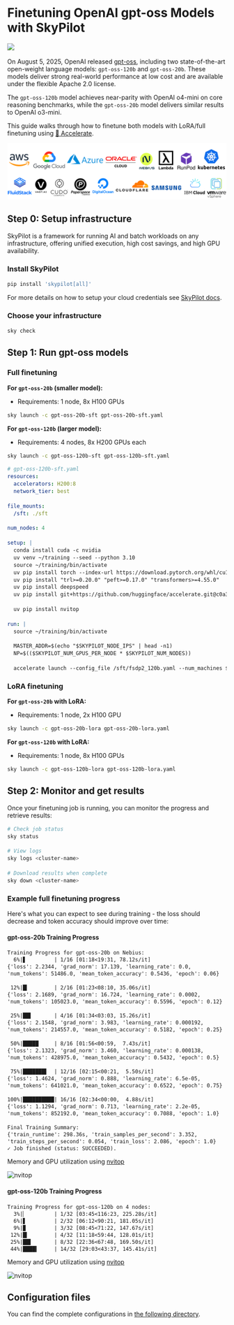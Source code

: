 # Finetuning OpenAI gpt-oss Models with SkyPilot

![](https://i.imgur.com/TkoqCQK.png)

On August 5, 2025, OpenAI released [gpt-oss](https://openai.com/open-models/), including two state-of-the-art open-weight language models: `gpt-oss-120b` and `gpt-oss-20b`. These models deliver strong real-world performance at low cost and are available under the flexible Apache 2.0 license.

The `gpt-oss-120b` model achieves near-parity with OpenAI o4-mini on core reasoning benchmarks, while the `gpt-oss-20b` model delivers similar results to OpenAI o3-mini.

This guide walks through how to finetune both models with LoRA/full finetuning using [🤗 Accelerate](https://github.com/huggingface/accelerate).

![Cloud Logos](https://raw.githubusercontent.com/skypilot-org/skypilot/master/docs/source/images/cloud-logos-light.png)

## Step 0: Setup infrastructure

SkyPilot is a framework for running AI and batch workloads on any infrastructure, offering unified execution, high cost savings, and high GPU availability.

### Install SkyPilot

```bash
pip install 'skypilot[all]'
```
For more details on how to setup your cloud credentials see [SkyPilot docs](https://docs.skypilot.co).

### Choose your infrastructure

```bash
sky check
```

## Step 1: Run gpt-oss models

### Full finetuning

**For `gpt-oss-20b` (smaller model):**
- Requirements: 1 node, 8x H100 GPUs
```bash
sky launch -c gpt-oss-20b-sft gpt-oss-20b-sft.yaml
```

**For `gpt-oss-120b` (larger model):**
- Requirements: 4 nodes, 8x H200 GPUs each
```bash
sky launch -c gpt-oss-120b-sft gpt-oss-120b-sft.yaml
```

```yaml
# gpt-oss-120b-sft.yaml
resources:
  accelerators: H200:8
  network_tier: best

file_mounts:
  /sft: ./sft

num_nodes: 4

setup: |
  conda install cuda -c nvidia
  uv venv ~/training --seed --python 3.10
  source ~/training/bin/activate
  uv pip install torch --index-url https://download.pytorch.org/whl/cu128
  uv pip install "trl>=0.20.0" "peft>=0.17.0" "transformers>=4.55.0"
  uv pip install deepspeed
  uv pip install git+https://github.com/huggingface/accelerate.git@c0a3aefea8aa5008a0fbf55b049bd3f0efa9cbf2

  uv pip install nvitop

run: |
  source ~/training/bin/activate

  MASTER_ADDR=$(echo "$SKYPILOT_NODE_IPS" | head -n1)
  NP=$(($SKYPILOT_NUM_GPUS_PER_NODE * $SKYPILOT_NUM_NODES))

  accelerate launch --config_file /sft/fsdp2_120b.yaml --num_machines $SKYPILOT_NUM_NODES --num_processes $NP --machine_rank $SKYPILOT_NODE_RANK --main_process_ip $MASTER_ADDR --main_process_port 29500 /sft/train.py --model_id openai/gpt-oss-120b
```

### LoRA finetuning

**For `gpt-oss-20b` with LoRA:**
- Requirements: 1 node, 2x H100 GPU
```bash
sky launch -c gpt-oss-20b-lora gpt-oss-20b-lora.yaml
```

**For `gpt-oss-120b` with LoRA:**
- Requirements: 1 node, 8x H100 GPUs
```bash
sky launch -c gpt-oss-120b-lora gpt-oss-120b-lora.yaml
```

## Step 2: Monitor and get results

Once your finetuning job is running, you can monitor the progress and retrieve results:

```bash
# Check job status
sky status

# View logs
sky logs <cluster-name>

# Download results when complete
sky down <cluster-name>
```

### Example full finetuning progress

Here's what you can expect to see during training - the loss should decrease and token accuracy should improve over time:

#### gpt-oss-20b Training Progress

```
Training Progress for gpt-oss-20b on Nebius:
  6%|▋         | 1/16 [01:18<19:31, 78.12s/it]
{'loss': 2.2344, 'grad_norm': 17.139, 'learning_rate': 0.0, 'num_tokens': 51486.0, 'mean_token_accuracy': 0.5436, 'epoch': 0.06}

 12%|█▎        | 2/16 [01:23<08:10, 35.06s/it]
{'loss': 2.1689, 'grad_norm': 16.724, 'learning_rate': 0.0002, 'num_tokens': 105023.0, 'mean_token_accuracy': 0.5596, 'epoch': 0.12}

 25%|██▌       | 4/16 [01:34<03:03, 15.26s/it]
{'loss': 2.1548, 'grad_norm': 3.983, 'learning_rate': 0.000192, 'num_tokens': 214557.0, 'mean_token_accuracy': 0.5182, 'epoch': 0.25}

 50%|█████     | 8/16 [01:56<00:59,  7.43s/it]
{'loss': 2.1323, 'grad_norm': 3.460, 'learning_rate': 0.000138, 'num_tokens': 428975.0, 'mean_token_accuracy': 0.5432, 'epoch': 0.5}

 75%|███████▌  | 12/16 [02:15<00:21,  5.50s/it]
{'loss': 1.4624, 'grad_norm': 0.888, 'learning_rate': 6.5e-05, 'num_tokens': 641021.0, 'mean_token_accuracy': 0.6522, 'epoch': 0.75}

100%|██████████| 16/16 [02:34<00:00,  4.88s/it]
{'loss': 1.1294, 'grad_norm': 0.713, 'learning_rate': 2.2e-05, 'num_tokens': 852192.0, 'mean_token_accuracy': 0.7088, 'epoch': 1.0}

Final Training Summary:
{'train_runtime': 298.36s, 'train_samples_per_second': 3.352, 'train_steps_per_second': 0.054, 'train_loss': 2.086, 'epoch': 1.0}
✓ Job finished (status: SUCCEEDED).
```

Memory and GPU utilization using [nvitop](https://github.com/XuehaiPan/nvitop)

![nvitop](https://i.imgur.com/pGqj9RD.png)

#### gpt-oss-120b Training Progress

```
Training Progress for gpt-oss-120b on 4 nodes:
  3%|▏         | 1/32 [03:45<116:23, 225.28s/it]
  6%|▋         | 2/32 [06:12<90:21, 181.05s/it]
  9%|▉         | 3/32 [08:45<71:22, 147.67s/it]
 12%|█▎        | 4/32 [11:18<59:44, 128.01s/it]
 25%|██▌       | 8/32 [22:36<67:48, 169.50s/it]
 44%|████▍     | 14/32 [29:03<43:37, 145.41s/it]
```

Memory and GPU utilization using [nvitop](https://github.com/XuehaiPan/nvitop)

![nvitop](https://i.imgur.com/B9qKBr7.png)

## Configuration files

You can find the complete configurations in [the following directory](https://github.com/skypilot-org/skypilot/blob/master/llm/gpt-oss-finetuning/).

